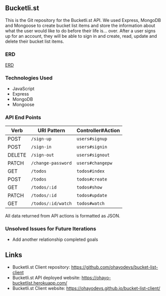 ## Bucketli.st

This is the Git repository for the Bucketli.st API. We used Express, MongoDB and Mongoose to create bucket list items and store the information about what the user would like to do before their life is... over. After a user signs up for an account, they will be able to sign in and create, read, update and delete their bucket list items.

### ERD

[ERD](https://i.imgur.com/20nhnoH.jpg)

### Technologies Used
- JavaScript
- Express
- MongoDB
- Mongoose

### API End Points
| Verb   | URI Pattern            | Controller#Action |
|--------|------------------------|-------------------|
| POST   | `/sign-up`             | `users#signup`    |
| POST   | `/sign-in`             | `users#signin`    |
| DELETE | `/sign-out`            | `users#signout`   |
| PATCH  | `/change-password`     | `users#changepw`  |
| GET    | `/todos`               | `todos#index`     |
| POST   | `/todos`               | `todos#create`    |
| GET    | `/todos/:id`           | `todos#show`      |
| PATCH  | `/todos/:id`           | `todos#update`    |
| GET    | `/todos/:id/watch`     | `todos#watch`     |

All data returned from API actions is formatted as JSON.

### Unsolved Issues for Future Iterations
- Add another relationship completed goals

## Links
- Bucketli.st Client repository: https://github.com/ohayodevs/bucket-list-client
- Bucketli.st API deployed website: https://ohayo-bucketlist.herokuapp.com/
- Bucketli.st Client website: https://ohayodevs.github.io/bucket-list-client/
